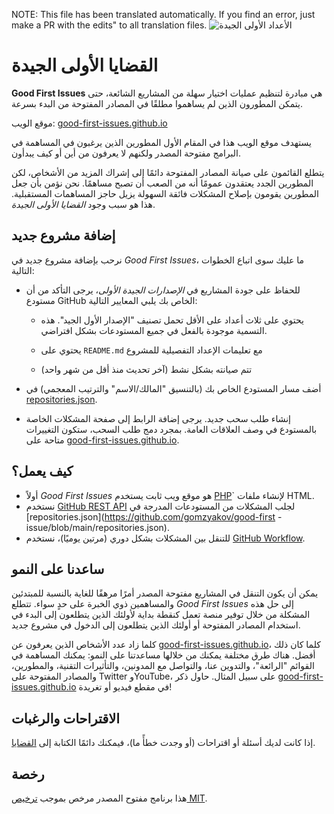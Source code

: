 NOTE: This file has been translated automatically. If you find an error, just make a PR with the edits" to all translation files.
![الأعداد الأولى الجيدة](../assets/github/social-preview.png)

# القضايا الأولى الجيدة

**Good First Issues** هي مبادرة لتنظيم عمليات اختيار سهلة من المشاريع الشائعة، حتى يتمكن المطورون الذين لم يساهموا مطلقًا في المصادر المفتوحة من البدء بسرعة.

موقع الويب: [good-first-issues.github.io](https://good-first-issues.github.io)

يستهدف موقع الويب هذا في المقام الأول المطورين الذين يرغبون في المساهمة في البرامج مفتوحة المصدر ولكنهم لا يعرفون من أين أو كيف يبدأون.

يتطلع القائمون على صيانة المصادر المفتوحة دائمًا إلى إشراك المزيد من الأشخاص، لكن المطورين الجدد يعتقدون عمومًا أنه من الصعب أن تصبح مساهمًا. نحن نؤمن بأن جعل المطورين يقومون بإصلاح المشكلات فائقة السهولة يزيل حاجز المساهمات المستقبلية. هذا هو سبب وجود *القضايا الأولى الجيدة*.

## إضافة مشروع جديد

نرحب بإضافة مشروع جديد في *Good First Issues*، ما عليك سوى اتباع الخطوات التالية:

- للحفاظ على جودة المشاريع في *الإصدارات الجيدة الأولى*، يرجى التأكد من أن مستودع GitHub الخاص بك يلبي المعايير التالية:

     - يحتوي على ثلاث أعداد على الأقل تحمل تصنيف "الإصدار الأول الجيد". هذه التسمية موجودة بالفعل في جميع المستودعات بشكل افتراضي.

     - يحتوي على `README.md` مع تعليمات الإعداد التفصيلية للمشروع

     - تتم صيانته بشكل نشط (آخر تحديث منذ أقل من شهر واحد)

- أضف مسار المستودع الخاص بك (بالتنسيق "المالك/الاسم" والترتيب المعجمي) في [repositories.json](https://github.com/gomzyakov/good-first-issue/blob/main/repositories.json).

- إنشاء طلب سحب جديد. يرجى إضافة الرابط إلى صفحة المشكلات الخاصة بالمستودع في وصف العلاقات العامة. بمجرد دمج طلب السحب، ستكون التغييرات متاحة على [good-first-issues.github.io](https://good-first-issues.github.io).

## كيف يعمل؟

- أولاً *Good First Issues* هو موقع ويب ثابت يستخدم [PHP](https://www.php.net)` لإنشاء ملفات HTML.
- نستخدم [GitHub REST API](https://docs.github.com/en/rest) لجلب المشكلات من المستودعات المدرجة في [repositories.json](https://github.com/gomzyakov/good-first -issue/blob/main/repositories.json).
- للتنقل بين المشكلات بشكل دوري (مرتين يوميًا)، نستخدم [GitHub Workflow](https://docs.github.com/en/actions/using-workflows).

## ساعدنا على النمو

يمكن أن يكون التنقل في المشاريع مفتوحة المصدر أمرًا مرهقًا للغاية بالنسبة للمبتدئين والمساهمين ذوي الخبرة على حدٍ سواء. تتطلع *Good First Issues* إلى حل هذه المشكلة من خلال توفير منصة تعمل كنقطة بداية لأولئك الذين يتطلعون إلى البدء في استخدام المصادر المفتوحة أو أولئك الذين يتطلعون إلى الدخول في مشروع جديد.

كلما زاد عدد الأشخاص الذين يعرفون عن [good-first-issues.github.io](https://good-first-issues.github.io)، كلما كان ذلك أفضل. هناك طرق مختلفة يمكنك من خلالها مساعدتنا على النمو: يمكنك المساهمة في القوائم "الرائعة"، والتدوين عنا، والتواصل مع المدونين، والتأثيرات التقنية، والمطورين، والمصادر المفتوحة على Twitter وYouTube، على سبيل المثال. حاول ذكر [good-first-issues.github.io](https://good-first-issues.github.io) في مقطع فيديو أو تغريدة!

## الاقتراحات والرغبات

إذا كانت لديك أسئلة أو اقتراحات (أو وجدت خطأً ما)، فيمكنك دائمًا الكتابة إلى [القضايا](https://github.com/good-first-issues/good-first-issues.github.io/issues).

## رخصة

هذا برنامج مفتوح المصدر مرخص بموجب [ترخيص MIT](https://github.com/good-first-issues/good-first-issues.github.io/blob/main/LICENSE).
